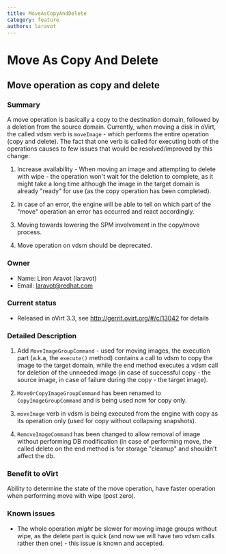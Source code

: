 ```yaml
---
title: MoveAsCopyAndDelete
category: feature
authors: laravot
---
```


# Move As Copy And Delete

## Move operation as copy and delete

### Summary

A move operation is basically a copy to the destination domain, followed by a deletion from the source domain. Currently, when moving a disk in oVirt, the called vdsm verb is `moveImage` - which performs the entire operation (copy and delete). The fact that one verb is called for executing both of the operations causes to few issues that would be resolved/improved by this change:

1. Increase availability - When moving an image and attempting to delete with wipe - the operation won't wait for the deletion to complete, as it might take a long time although the image in the target domain is already "ready" for use (as the copy operation has been completed).

2. In case of an error, the engine will be able to tell on which part of the "move" operation an error has occurred and react accordingly.

3. Moving towards lowering the SPM involvement in the copy/move process.

4. Move operation on vdsm should be deprecated.

### Owner

*   Name: Liron Aravot (laravot)
*   Email: <laravot@redhat.com>

### Current status

*   Released in oVirt 3.3, see <http://gerrit.ovirt.org/#/c/13042> for details

### Detailed Description

1. Add `MoveImageGroupCommand` - used for moving images, the execution part (a.k.a, the `execute()` method) contains a call to vdsm to copy the image to the target domain, while the end method executes a vdsm call for deletion of the unneeded image (in case of successful copy - the source image, in case of failure during the copy - the target image).

2. `MoveOrCopyImageGroupCommand` has been renamed to `CopyImageGroupCommand` and is being used now for copy only.

3. `moveImage` verb in vdsm is being executed from the engine with copy as its operation only (used for copy without collapsing snapshots).

4. `RemoveImageCommand` has been changed to allow removal of image without performing DB modification (in case of performing move, the called delete on the end method is for storage "cleanup" and shouldn't affect the db.

### Benefit to oVirt

Ability to determine the state of the move operation, have faster operation when performing move with wipe (post zero).

### Known issues

*   The whole operation *might* be slower for moving image groups without wipe, as the delete part is quick (and now we will have two vdsm calls rather then one) - this issue is known and accepted.

